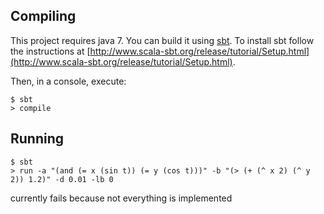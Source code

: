
## Compiling

This project requires java 7.
You can build it using [sbt](http://www.scala-sbt.org/).
To install sbt follow the instructions at [http://www.scala-sbt.org/release/tutorial/Setup.html](http://www.scala-sbt.org/release/tutorial/Setup.html).

Then, in a console, execute:
```
$ sbt
> compile
```


## Running

```
$ sbt
> run -a "(and (= x (sin t)) (= y (cos t)))" -b "(> (+ (^ x 2) (^ y 2)) 1.2)" -d 0.01 -lb 0
```

currently fails because not everything is implemented
